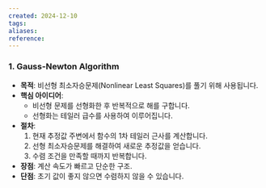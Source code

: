 ```yaml
---
created: 2024-12-10
tags: 
aliases: 
reference:
---
```

### 1. **Gauss-Newton Algorithm**

- **목적**: 비선형 최소자승문제(Nonlinear Least Squares)를 풀기 위해 사용됩니다.
- **핵심 아이디어**:
    - 비선형 문제를 선형화한 후 반복적으로 해를 구합니다.
    - 선형화는 테일러 급수를 사용하여 이루어집니다.
- **절차**:
    1. 현재 추정값 주변에서 함수의 1차 테일러 근사를 계산합니다.
    2. 선형 최소자승문제를 해결하여 새로운 추정값을 얻습니다.
    3. 수렴 조건을 만족할 때까지 반복합니다.
- **장점**: 계산 속도가 빠르고 단순한 구조.
- **단점**: 초기 값이 좋지 않으면 수렴하지 않을 수 있습니다.
